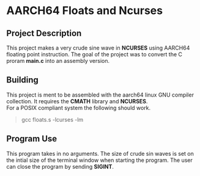 # AARCH64 Floats and Ncurses

## Project Description

This project makes a very crude sine wave in __NCURSES__ using AARCH64 floating point instruction. The goal of the project was to convert the C proram __main.c__ into an assembly version.

## Building

This project is ment to be assembled with the aarch64 linux GNU compiler collection. It requires the __CMATH__ library and __NCURSES__.            
For a POSIX compliant system the following should work.
> gcc floats.s -lcurses -lm

## Program Use
This program takes in no arguments. The size of crude sin waves is set on the intial size of the terminal window when starting the program. The user can close the program by sending __SIGINT__.